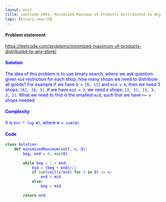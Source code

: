 ```yaml
---
layout: post
title: Leetcode 2064. Minimized Maximum of Products Distributed to Any Store
tags: [binary search]
---
```


#### Problem statement

<a href="https://leetcode.com/problems/minimized-maximum-of-products-distributed-to-any-store/"> <font color = blue>https://leetcode.com/problems/minimized-maximum-of-products-distributed-to-any-store/

#### Solution
The idea of this problem is to use binary search, where we ask question: given `mid` restriction for each shop, how many shops we need to distribute all goods? For example if we have `Q = [6, 11]` and `mid = 6`, then we need 3 shops: `[6], [6, 5]`. If we have `mid = 3`, we need `6` shops: `[3, 3], [3, 3, 3, 2]`. What we need to find is the smallest `mid`, such that we have `<= n` shops needed.

#### Complexity
It is `O(n * log W)`, where `W = sum(Q)`.

#### Code
```python
class Solution:
    def minimizedMaximum(self, n, Q):
        beg, end = 0, max(Q)
        
        while beg + 1 < end:
            mid = (beg + end)//2
            if sum(ceil(i/mid) for i in Q) <= n:
                end = mid
            else:
                beg = mid
        
        return end
```